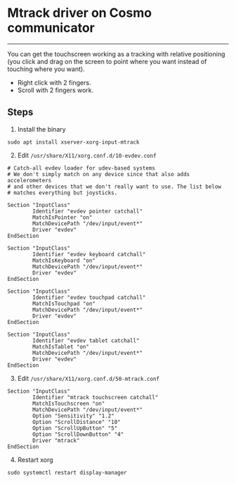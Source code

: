 # Mtrack driver on Cosmo communicator
---
You can get the touchscreen working as a tracking with relative positioning (you click and drag on the screen to point where you want instead of touching where you want).

- Right click with 2 fingers.
- Scroll with 2 fingers work.

## Steps
1) Install the binary
```
sudo apt install xserver-xorg-input-mtrack
```
2) Edit `/usr/share/X11/xorg.conf.d/10-evdev.conf`
```
# Catch-all evdev loader for udev-based systems
# We don't simply match on any device since that also adds accelerometers
# and other devices that we don't really want to use. The list below
# matches everything but joysticks.

Section "InputClass"
        Identifier "evdev pointer catchall"
        MatchIsPointer "on"
        MatchDevicePath "/dev/input/event*"
        Driver "evdev"
EndSection

Section "InputClass"
        Identifier "evdev keyboard catchall"
        MatchIsKeyboard "on"
        MatchDevicePath "/dev/input/event*"
        Driver "evdev"
EndSection

Section "InputClass"
        Identifier "evdev touchpad catchall"
        MatchIsTouchpad "on"
        MatchDevicePath "/dev/input/event*"
        Driver "evdev"
EndSection

Section "InputClass"
        Identifier "evdev tablet catchall"
        MatchIsTablet "on"
        MatchDevicePath "/dev/input/event*"
        Driver "evdev"
EndSection
```
3) Edit `/usr/share/X11/xorg.conf.d/50-mtrack.conf`
```
Section "InputClass"
        Identifier "mtrack touchscreen catchall"
        MatchIsTouchscreen "on"
        MatchDevicePath "/dev/input/event*"
        Option "Sensitivity" "1.2"
        Option "ScrollDistance" "10"
        Option "ScrollUpButton" "5"
        Option "ScrollDownButton" "4"
        Driver "mtrack"
EndSection
```
4) Restart xorg
```
sudo systemctl restart display-manager
```
